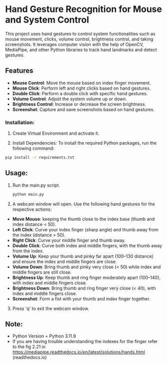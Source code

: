 # Hand Gesture Recognition for Mouse and System Control

This project uses hand gestures to control system functionalities such as mouse movement, clicks, volume control, brightness control, and taking screenshots. It leverages computer vision with the help of OpenCV, MediaPipe, and other Python libraries to track hand landmarks and detect gestures.

## Features

- **Mouse Control**: Move the mouse based on index finger movement.
- **Mouse Click**: Perform left and right clicks based on hand gestures.
- **Double Click**: Perform a double click with specific hand gestures.
- **Volume Control**: Adjust the system volume up or down.
- **Brightness Control**: Increase or decrease the screen brightness.
- **Screenshot**: Capture and save screenshots based on hand gestures.

### Installation:
1. Create Virtual Environment and activate it.

2. Install Dependencies:
To install the required Python packages, run the following command:

```bash
pip install -r requirements.txt
```

## Usage:

1. Run the main.py script.
    ```bash
    python main.py
    ```

2. A webcam window will open. Use the following hand gestures for the respective actions:

- **Move Mouse**: keeping the thumb close to the index base (thumb and index distance < 50).
- **Left Click**: Curve your index finger (sharp angle) and thumb away from the index (distance > 50).
- **Right Click**: Curve your middle finger and thumb away.
- **Double Click**: Curve both index and middle fingers, with the thumb away from the index.
- **Volume Up**: Keep your thumb and pinky far apart (100–130 distance) and ensure the index and middle fingers are close.
- **Volume Down**: Bring thumb and pinky very close (< 50) while index and middle fingers are still close.
- **Brightness Up**: Keep thumb and ring finger moderately apart (100–140), with index and middle fingers close.
- **Brightness Down**: Bring thumb and ring finger very close (< 40), with index and middle fingers close.
- **Screenshot**: Form a fist with your thumb and index finger together.

3. Press 'q' to exit the webcam window.

## Note:

- Python Version = Python 3.11.9
- If you are having trouble understanding the indexes for the finger refer to the fig 2.21
in https://mediapipe.readthedocs.io/en/latest/solutions/hands.html 
(readthedocs.io)

